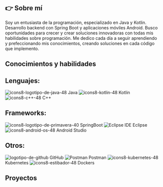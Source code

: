 ## 👉 Sobre mí
Soy un entusiasta de la programación, especializado en Java y Kotlin. Desarrollo backend con Spring Boot y aplicaciones móviles Android. Busco oportunidades para crecer y crear soluciones innovadoras con todas mis habilidades sobre programación. Me dedico cada día a seguir aprendiendo y prefeccionando mis conocimientos, creando soluciones en cada código que implemento.


## Conocimientos y habilidades

## Lenguajes:
![icons8-logotipo-de-java-48](https://github.com/user-attachments/assets/2f492841-dfe0-42c0-be86-718ac61232a8) Java
![icons8-kotlin-48](https://github.com/user-attachments/assets/f22b46aa-7389-4623-96da-061093256c78) Kotlin
![icons8-c++-48](https://github.com/user-attachments/assets/8bebbb6d-9d4b-47e4-a046-b4a3a21b3188) C++

## Frameworks:
![icons8-logotipo-de-primavera-40](https://github.com/user-attachments/assets/34c5d39b-c190-4ce8-a80e-2139073617de) SpringBoot
![Eclipse IDE](https://github.com/user-attachments/assets/ca1b461f-a36d-4031-a1f8-a26f00d8a5f9) Eclipse
![icons8-android-os-48](https://github.com/user-attachments/assets/b267c704-f835-4fb9-a995-74408dd69b87) Android Studio


## Otros:
![logotipo-de-github](https://github.com/user-attachments/assets/2221a234-cdfd-4659-9b15-ba94ebade128) GitHub
![Postman](https://github.com/user-attachments/assets/5fe15b45-4c73-471d-83cb-006c5bde6c31) Postman
![icons8-kubernetes-48](https://github.com/user-attachments/assets/967e7759-5efb-4866-b0e3-e061bb8f20f8) Kubernetes
![icons8-estibador-48](https://github.com/user-attachments/assets/d56fc67d-c1a9-46cf-8755-1792049fc65b) Dockers

## Proyectos

<!--
**ildeagr/ildeagr** is a ✨ _special_ ✨ repository because its `README.md` (this file) appears on your GitHub profile.

Here are some ideas to get you started:

- 🔭 I’m currently working on ...
- 🌱 I’m currently learning ...
- 👯 I’m looking to collaborate on ...
- 🤔 I’m looking for help with ...
- 💬 Ask me about ...
- 📫 How to reach me: ...
- 😄 Pronouns: ...
- ⚡ Fun fact: ...
-->

